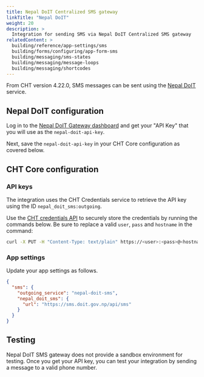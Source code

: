 ```yaml
---
title: Nepal DoIT Centralized SMS gateway
linkTitle: "Nepal DoIT"
weight: 20
description: >
  Integration for sending SMS via Nepal DoIT Centralized SMS gateway
relatedContent: >
  building/reference/app-settings/sms
  building/forms/configuring/app-form-sms
  building/messaging/sms-states
  building/messaging/message-loops
  building/messaging/shortcodes
---
```



From CHT version 4.22.0, SMS messages can be sent using the [Nepal DoIT](https://sms.doit.gov.np) service.

## Nepal DoIT configuration

Log in to the [Nepal DoIT Gateway dashboard](https://sms.doit.gov.np) and get your "API Key" that you will use as the `nepal-doit-api-key`.

Next, save the `nepal-doit-api-key` in your CHT Core configuration as covered below.

## CHT Core configuration

### API keys

The integration uses the CHT Credentials service to retrieve the API key using the ID `nepal_doit_sms:outgoing`.

Use the [CHT credentials API](/apps/reference/api#put-apiv1credentials) to securely store the credentials by running the commands below. Be sure to replace a valid `user`, `pass` and `hostname` in the command:

```sh
curl -X PUT -H "Content-Type: text/plain" https://<user>:<pass>@<hostname>/api/v1/credentials/nepal_doit_sms:outgoing -d 'nepal-doit-api-key'`
```
### App settings

Update your app settings as follows.

```json
{
  "sms": {
    "outgoing_service": "nepal-doit-sms",
    "nepal_doit_sms": {
      "url": "https://sms.doit.gov.np/api/sms"
    }
  }
}
```

## Testing

Nepal DoIT SMS gateway does not provide a sandbox environment for testing. Once you get your API key, you can test your integration by sending a message to a valid phone number.